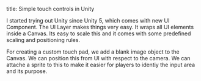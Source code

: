 title: Simple touch controls in Unity

I started trying out Unity since Unity 5, which comes with new UI Component.
The UI Layer makes things very easy. It wraps all UI elements inside a Canvas.
Its easy to scale this and it comes with some predefined scaling and positioning rules.

For creating a custom touch pad, we add a blank image object to the Canvas. We can
position this from UI with respect to the camera. We can attache a sprite to this 
to make it easier for players to identiy the input area and its purpose.



<script src="https://gist.github.com/rajarju/c85b40c7ed84f02c189e.js"></script>
